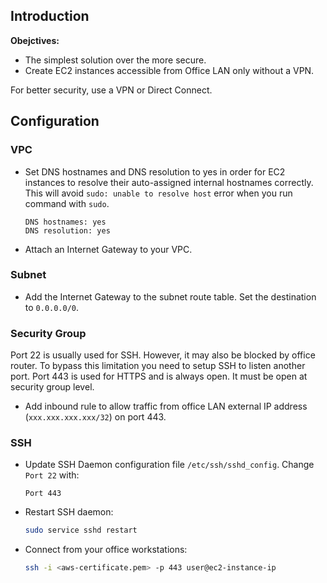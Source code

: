 ## Introduction

**Obejctives:**

- The simplest solution over the more secure.
- Create EC2 instances accessible from Office LAN only without a VPN.

For better security, use a VPN or Direct Connect.

## Configuration

### VPC

- Set DNS hostnames and DNS resolution to yes 
in order for EC2 instances to resolve their auto-assigned internal hostnames correctly. This will avoid `sudo: unable to resolve host` error when you run command with `sudo`.
    ```
    DNS hostnames: yes
    DNS resolution: yes
    ```
- Attach an Internet Gateway to your VPC.

### Subnet

- Add the Internet Gateway to the subnet route table. Set the destination to `0.0.0.0/0`. 

### Security Group

Port 22 is usually used for SSH. However, it may also be blocked by office router. To bypass this limitation you need to setup SSH to listen another port. Port 443 is used for HTTPS and is always open. It must be open at security group level.

- Add inbound rule to allow traffic from office LAN external IP address (`xxx.xxx.xxx.xxx/32`) on port 443.

### SSH

- Update SSH Daemon configuration file `/etc/ssh/sshd_config`. Change `Port 22` with:
    ```
    Port 443
    ```
- Restart SSH daemon:
    ```sh
    sudo service sshd restart
    ```
- Connect from your office workstations:
    ```sh
    ssh -i <aws-certificate.pem> -p 443 user@ec2-instance-ip
    ```
